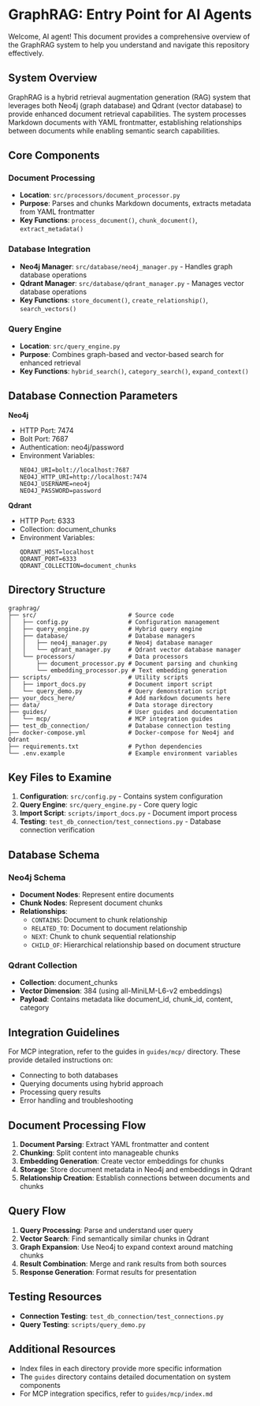 # GraphRAG: Entry Point for AI Agents

Welcome, AI agent! This document provides a comprehensive overview of the GraphRAG system to help you understand and navigate this repository effectively.

## System Overview

GraphRAG is a hybrid retrieval augmentation generation (RAG) system that leverages both Neo4j (graph database) and Qdrant (vector database) to provide enhanced document retrieval capabilities. The system processes Markdown documents with YAML frontmatter, establishing relationships between documents while enabling semantic search capabilities.

## Core Components

### Document Processing
- **Location**: `src/processors/document_processor.py`
- **Purpose**: Parses and chunks Markdown documents, extracts metadata from YAML frontmatter
- **Key Functions**: `process_document()`, `chunk_document()`, `extract_metadata()`

### Database Integration
- **Neo4j Manager**: `src/database/neo4j_manager.py` - Handles graph database operations
- **Qdrant Manager**: `src/database/qdrant_manager.py` - Manages vector database operations
- **Key Functions**: `store_document()`, `create_relationship()`, `search_vectors()`

### Query Engine
- **Location**: `src/query_engine.py`
- **Purpose**: Combines graph-based and vector-based search for enhanced retrieval
- **Key Functions**: `hybrid_search()`, `category_search()`, `expand_context()`

## Database Connection Parameters

**Neo4j**
- HTTP Port: 7474
- Bolt Port: 7687
- Authentication: neo4j/password
- Environment Variables:
  ```
  NEO4J_URI=bolt://localhost:7687
  NEO4J_HTTP_URI=http://localhost:7474
  NEO4J_USERNAME=neo4j
  NEO4J_PASSWORD=password
  ```

**Qdrant**
- HTTP Port: 6333
- Collection: document_chunks
- Environment Variables:
  ```
  QDRANT_HOST=localhost
  QDRANT_PORT=6333
  QDRANT_COLLECTION=document_chunks
  ```

## Directory Structure

```
graphrag/
├── src/                          # Source code
│   ├── config.py                 # Configuration management
│   ├── query_engine.py           # Hybrid query engine
│   ├── database/                 # Database managers
│   │   ├── neo4j_manager.py      # Neo4j database manager
│   │   └── qdrant_manager.py     # Qdrant vector database manager
│   └── processors/               # Data processors
│       ├── document_processor.py # Document parsing and chunking
│       └── embedding_processor.py # Text embedding generation
├── scripts/                      # Utility scripts
│   ├── import_docs.py            # Document import script
│   └── query_demo.py             # Query demonstration script
├── your_docs_here/               # Add markdown documents here
├── data/                         # Data storage directory
├── guides/                       # User guides and documentation
│   └── mcp/                      # MCP integration guides
├── test_db_connection/           # Database connection testing
├── docker-compose.yml            # Docker-compose for Neo4j and Qdrant
├── requirements.txt              # Python dependencies
└── .env.example                  # Example environment variables
```

## Key Files to Examine

1. **Configuration**: `src/config.py` - Contains system configuration
2. **Query Engine**: `src/query_engine.py` - Core query logic
3. **Import Script**: `scripts/import_docs.py` - Document import process
4. **Testing**: `test_db_connection/test_connections.py` - Database connection verification

## Database Schema

### Neo4j Schema
- **Document Nodes**: Represent entire documents
- **Chunk Nodes**: Represent document chunks
- **Relationships**:
  - `CONTAINS`: Document to chunk relationship
  - `RELATED_TO`: Document to document relationship
  - `NEXT`: Chunk to chunk sequential relationship
  - `CHILD_OF`: Hierarchical relationship based on document structure

### Qdrant Collection
- **Collection**: document_chunks
- **Vector Dimension**: 384 (using all-MiniLM-L6-v2 embeddings)
- **Payload**: Contains metadata like document_id, chunk_id, content, category

## Integration Guidelines

For MCP integration, refer to the guides in `guides/mcp/` directory. These provide detailed instructions on:
- Connecting to both databases
- Querying documents using hybrid approach
- Processing query results
- Error handling and troubleshooting

## Document Processing Flow

1. **Document Parsing**: Extract YAML frontmatter and content
2. **Chunking**: Split content into manageable chunks
3. **Embedding Generation**: Create vector embeddings for chunks
4. **Storage**: Store document metadata in Neo4j and embeddings in Qdrant
5. **Relationship Creation**: Establish connections between documents and chunks

## Query Flow

1. **Query Processing**: Parse and understand user query
2. **Vector Search**: Find semantically similar chunks in Qdrant
3. **Graph Expansion**: Use Neo4j to expand context around matching chunks
4. **Result Combination**: Merge and rank results from both sources
5. **Response Generation**: Format results for presentation

## Testing Resources

- **Connection Testing**: `test_db_connection/test_connections.py`
- **Query Testing**: `scripts/query_demo.py`

## Additional Resources

- Index files in each directory provide more specific information
- The `guides` directory contains detailed documentation on system components
- For MCP integration specifics, refer to `guides/mcp/index.md` 